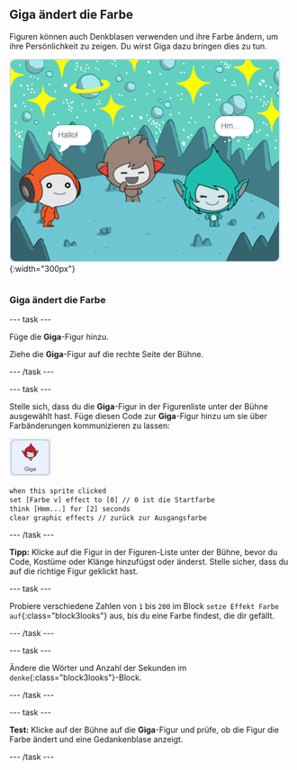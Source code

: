 ## Giga ändert die Farbe

<div style="display: flex; flex-wrap: wrap">
<div style="flex-basis: 200px; flex-grow: 1; margin-right: 15px;">
Figuren können auch Denkblasen verwenden und ihre Farbe ändern, um ihre Persönlichkeit zu zeigen. Du wirst Giga dazu bringen dies zu tun.
</div>
<div>

![Die Giga-Figur denkt, "Hmm...".](images/giga-step2.png){:width="300px"}

</div>
</div>

### Giga ändert die Farbe

--- task ---

Füge die **Giga**-Figur hinzu.

Ziehe die **Giga**-Figur auf die rechte Seite der Bühne.

--- /task ---

--- task ---

Stelle sich, dass du die **Giga**-Figur in der Figurenliste unter der Bühne ausgewählt hast. Füge diesen Code zur **Giga**-Figur hinzu um sie über Farbänderungen kommunizieren zu lassen:

![Die Giga-Figur.](images/giga-sprite.png)

```blocks3
when this sprite clicked
set [Farbe v] effect to [0] // 0 ist die Startfarbe
think [Hmm...] for [2] seconds 
clear graphic effects // zurück zur Ausgangsfarbe
```

--- /task ---

**Tipp:** Klicke auf die Figur in der Figuren-Liste unter der Bühne, bevor du Code, Kostüme oder Klänge hinzufügst oder änderst. Stelle sicher, dass du auf die richtige Figur geklickt hast.

--- task ---

Probiere verschiedene Zahlen von `1` bis `200` im Block `setze Effekt Farbe auf`{:class="block3looks"} aus, bis du eine Farbe findest, die dir gefällt.

--- /task ---

--- task ---

Ändere die Wörter und Anzahl der Sekunden im `denke`{:class="block3looks"}-Block.

--- /task ---

--- task ---

**Test:** Klicke auf der Bühne auf die **Giga**-Figur und prüfe, ob die Figur die Farbe ändert und eine Gedankenblase anzeigt.

--- /task ---

